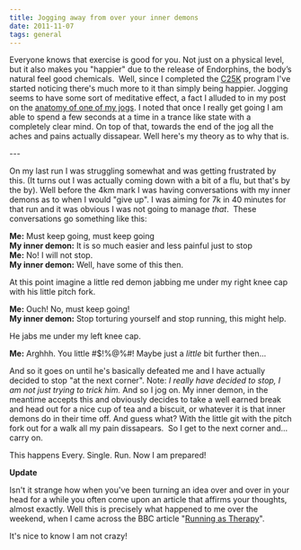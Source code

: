```yaml
---
title: Jogging away from over your inner demons
date: 2011-11-07
tags: general
---
```

<p>Everyone knows that exercise is good for you. Not just on a physical level, but it also makes you "happier" due to the release of Endorphins, the body’s natural feel good chemicals.&nbsp; Well, since I completed the <a title="Completed Couch To 5K" href="/posts/2011/completed-couch-to-5k/">C25K</a> program I've started noticing there's much more to it than simply being happier. Jogging seems to have some sort of meditative effect, a fact I alluded to in my post on the <a title="Anatomy of one of my&nbsp;jogs" href="/posts/2011/anatomy-of-one-of-my-jogs/">anatomy of one of my jogs</a>. I noted that once I really get going I am able to spend a few seconds at a time in a trance like state with a completely clear mind. On top of that, towards the end of the jog all the aches and pains actually dissapear. Well here's my theory as to why that is.</p>
---

<p>On my last run I was struggling somewhat and was getting frustrated by this. (It turns out I was actually coming down with a bit of a flu, but that's by the by). Well before the 4km mark I was having conversations with my inner demons as to when I would "give up". I was aiming for 7k in 40 minutes for that run and it was obvious I was not going to manage <em>that</em>.&nbsp; These conversations go something like this:</p>
<p><strong>Me:</strong> Must keep going, must keep going<br><strong>My inner demon:</strong> It is so much easier and less painful just to stop<br><strong>Me:</strong> No! I will not stop.<br><strong>My inner demon:</strong> Well, have some of this then.</p>
<p>At this point imagine a little red demon jabbing me under my right knee cap with his little pitch fork.</p>
<p><strong>Me:</strong> Ouch! No, must keep going!<br><strong>My inner demon:</strong> Stop torturing yourself and stop running, this might help.</p>
<p>He jabs me under my left knee cap.</p>
<p><strong>Me:</strong> Arghhh. You little #$!%@%#! Maybe just a <em>little</em> bit further then...</p>
<p>And so it goes on until he's basically defeated me and I have actually decided to stop "at the next corner". Note: <em>I really have decided to stop, I am not just trying to trick him.</em> And so I jog on. My inner demon, in the meantime accepts this and obviously decides to take a well earned break and head out for a nice cup of tea and a biscuit, or whatever it is that inner demons do in their time off. And guess what? With the little git with the pitch fork out for a walk all my pain dissapears.&nbsp; So I get to the next corner and... carry on.</p>
<p>This happens Every. Single. Run. Now I am prepared!</p>
<p><strong>Update</strong></p>
<p>Isn't it strange how when you've been turning an idea over and over in your head for a while you often come upon an article that affirms your thoughts, almost exactly. Well this is precisely what happened to me over the weekend, when I came across the BBC article "<a href="http://news.bbc.co.uk/sport2/hi/athletics/15499892.stm">Running as Therapy</a>".</p>
<p>It's nice to know I am not crazy!</p>
